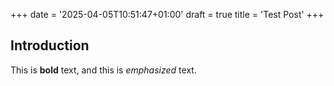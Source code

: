 +++
date = '2025-04-05T10:51:47+01:00'
draft = true
title = 'Test Post'
+++
## Introduction

This is **bold** text, and this is *emphasized* text.
